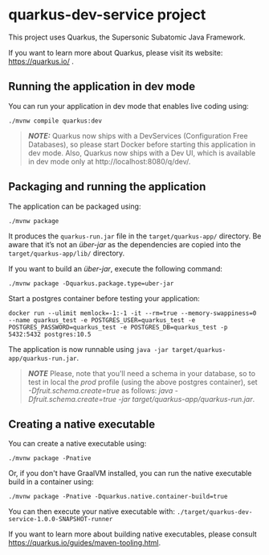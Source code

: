 # quarkus-dev-service project

This project uses Quarkus, the Supersonic Subatomic Java Framework.

If you want to learn more about Quarkus, please visit its website: https://quarkus.io/ .

## Running the application in dev mode

You can run your application in dev mode that enables live coding using:
```shell script
./mvnw compile quarkus:dev
```

> **_NOTE:_**  Quarkus now ships with a DevServices (Configuration Free Databases), so please start Docker before starting this application in dev mode.
> Also, Quarkus now ships with a Dev UI, which is available in dev mode only at http://localhost:8080/q/dev/.

## Packaging and running the application

The application can be packaged using:
```shell script
./mvnw package
```
It produces the `quarkus-run.jar` file in the `target/quarkus-app/` directory.
Be aware that it’s not an _über-jar_ as the dependencies are copied into the `target/quarkus-app/lib/` directory.

If you want to build an _über-jar_, execute the following command:
```shell script
./mvnw package -Dquarkus.package.type=uber-jar
```

Start a postgres container before testing your application:
```shell script
docker run --ulimit memlock=-1:-1 -it --rm=true --memory-swappiness=0 --name quarkus_test -e POSTGRES_USER=quarkus_test -e POSTGRES_PASSWORD=quarkus_test -e POSTGRES_DB=quarkus_test -p 5432:5432 postgres:10.5
```

The application is now runnable using `java -jar target/quarkus-app/quarkus-run.jar`.

> **_NOTE_**  Please, note that you'll need a schema in your database, so to test in local the _prod_ profile (using the above postgres container), set _-Dfruit.schema.create=true_ as follows: _java -Dfruit.schema.create=true -jar target/quarkus-app/quarkus-run.jar_.

## Creating a native executable

You can create a native executable using: 
```shell script
./mvnw package -Pnative
```

Or, if you don't have GraalVM installed, you can run the native executable build in a container using: 
```shell script
./mvnw package -Pnative -Dquarkus.native.container-build=true
```

You can then execute your native executable with: `./target/quarkus-dev-service-1.0.0-SNAPSHOT-runner`

If you want to learn more about building native executables, please consult https://quarkus.io/guides/maven-tooling.html.